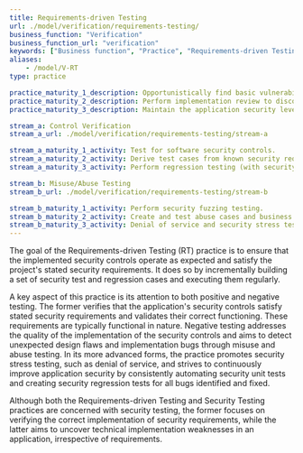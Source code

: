 ```yaml
---
title: Requirements-driven Testing
url: ./model/verification/requirements-testing/
business_function: "Verification"
business_function_url: "verification"
keywords: ["Business function", "Practice", "Requirements-driven Testing"]
aliases:
    - /model/V-RT
type: practice

practice_maturity_1_description: Opportunistically find basic vulnerabilities and other security issues.
practice_maturity_2_description: Perform implementation review to discover application-specific risks against the security requirements.
practice_maturity_3_description: Maintain the application security level after bug fixes, changes or during maintenance.

stream_a: Control Verification
stream_a_url: ./model/verification/requirements-testing/stream-a

stream_a_maturity_1_activity: Test for software security controls.
stream_a_maturity_2_activity: Derive test cases from known security requirements.
stream_a_maturity_3_activity: Perform regression testing (with security unit tests).

stream_b: Misuse/Abuse Testing
stream_b_url: ./model/verification/requirements-testing/stream-b

stream_b_maturity_1_activity: Perform security fuzzing testing.
stream_b_maturity_2_activity: Create and test abuse cases and business logic flaw test.
stream_b_maturity_3_activity: Denial of service and security stress testing.
---
```


The goal of the Requirements-driven Testing (RT) practice is to ensure that the implemented security controls operate as expected and satisfy the project's stated security requirements. It does so by incrementally building a set of security test and regression cases and executing them regularly.

A key aspect of this practice is its attention to both positive and negative testing. The former verifies that the application's security controls satisfy stated security requirements and validates their correct functioning. These requirements are typically functional in nature. Negative testing addresses the quality of the implementation of the security controls and aims to detect unexpected design flaws and implementation bugs through misuse and abuse testing. In its more advanced forms, the practice promotes security stress testing, such as denial of service, and strives to continuously improve application security by consistently automating security unit tests and creating security regression tests for all bugs identified and fixed.

Although both the Requirements-driven Testing and Security Testing practices are concerned with security testing, the former focuses on verifying the correct implementation of security requirements, while the latter aims to uncover technical implementation weaknesses in an application, irrespective of requirements.

